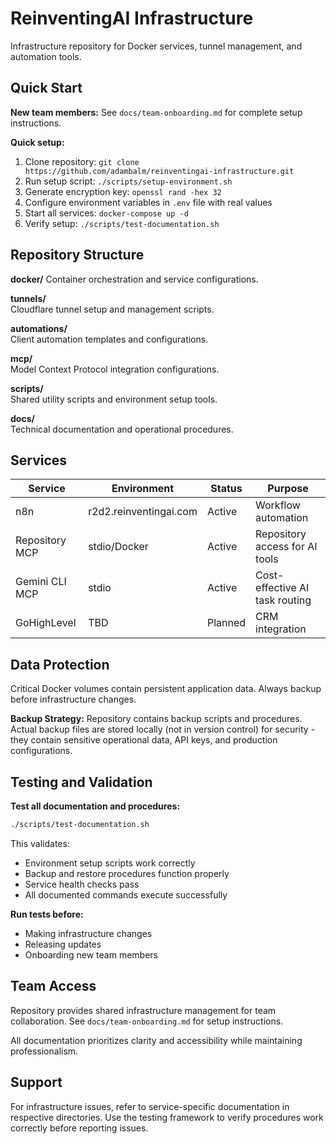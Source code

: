 # ReinventingAI Infrastructure

Infrastructure repository for Docker services, tunnel management, and automation tools.

## Quick Start

**New team members:** See `docs/team-onboarding.md` for complete setup instructions.

**Quick setup:**
1. Clone repository: `git clone https://github.com/adambalm/reinventingai-infrastructure.git`
2. Run setup script: `./scripts/setup-environment.sh`
3. Generate encryption key: `openssl rand -hex 32`
4. Configure environment variables in `.env` file with real values
5. Start all services: `docker-compose up -d`
6. Verify setup: `./scripts/test-documentation.sh`

## Repository Structure

**docker/**
Container orchestration and service configurations.

**tunnels/**  
Cloudflare tunnel setup and management scripts.

**automations/**  
Client automation templates and configurations.

**mcp/**  
Model Context Protocol integration configurations.

**scripts/**  
Shared utility scripts and environment setup tools.

**docs/**  
Technical documentation and operational procedures.

## Services

| Service | Environment | Status | Purpose |
|---------|-------------|--------|---------|
| n8n | r2d2.reinventingai.com | Active | Workflow automation |
| Repository MCP | stdio/Docker | Active | Repository access for AI tools |
| Gemini CLI MCP | stdio | Active | Cost-effective AI task routing |
| GoHighLevel | TBD | Planned | CRM integration |

## Data Protection

Critical Docker volumes contain persistent application data. Always backup before infrastructure changes.

**Backup Strategy:** Repository contains backup scripts and procedures. Actual backup files are stored locally (not in version control) for security - they contain sensitive operational data, API keys, and production configurations.

## Testing and Validation

**Test all documentation and procedures:**
```bash
./scripts/test-documentation.sh
```

This validates:
- Environment setup scripts work correctly
- Backup and restore procedures function properly
- Service health checks pass
- All documented commands execute successfully

**Run tests before:**
- Making infrastructure changes
- Releasing updates
- Onboarding new team members

## Team Access

Repository provides shared infrastructure management for team collaboration. See `docs/team-onboarding.md` for setup instructions.

All documentation prioritizes clarity and accessibility while maintaining professionalism.

## Support

For infrastructure issues, refer to service-specific documentation in respective directories. Use the testing framework to verify procedures work correctly before reporting issues.